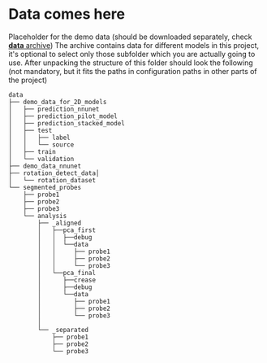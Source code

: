 # Data comes here

Placeholder for the demo data (should be downloaded separately, check [**data** archive](https://ipk-cloud.ipk-gatersleben.de/s/5exapoJ7dbnzcTf)) 
The archive contains data for different models in this project, it's optional to select only those subfolder which you are actually going to use.
After unpacking the structure of this folder should look the following (not mandatory, but it fits the paths in configuration paths in other parts of the project)

```
data
├── demo_data_for_2D_models
│   ├── prediction_nnunet
│   ├── prediction_pilot_model
│   ├── prediction_stacked_model
│   ├── test
│   │   ├── label
│   │   └── source
│   ├── train
│   └── validation
├── demo_data_nnunet
├── rotation_detect_data│   
│   └── rotation_dataset
└── segmented_probes    
    ├── probe1
    ├── probe2
    ├── probe3
    └── analysis 
        ├── _aligned
        │   ├──pca_first
        │   │  ├──debug
        │   │  └──data
        │   │     ├── probe1
        │   │     ├── probe2
        │   │     └── probe3
        │   └──pca_final
        │      ├──crease
        │      ├──debug
        │      └──data
        │         ├── probe1
        │         ├── probe2
        │         └── probe3               
        │
        └── _separated
            ├── probe1
            ├── probe2
            └── probe3
```

